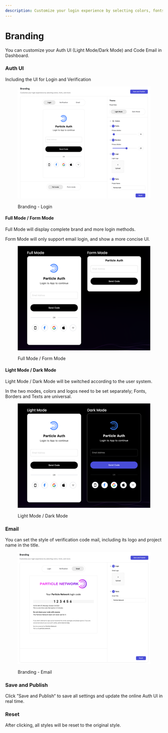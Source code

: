 ```yaml
---
description: Customize your login experience by selecting colors, fonts, and more.
---
```


# Branding

You can customize your Auth UI (Light Mode/Dark Mode) and Code Email in Dashboard.

### Auth UI

Including the UI for Login and Verification

<figure><img src="../.gitbook/assets/image (3) (2).png" alt=""><figcaption><p>Branding - Login</p></figcaption></figure>

#### Full Mode / Form Mode

Full Mode will display complete brand and more login methods.&#x20;

Form Mode will only support email login, and show a more concise UI.

<figure><img src="../.gitbook/assets/Full&#x26;Form mode.png" alt=""><figcaption><p>Full Mode / Form Mode</p></figcaption></figure>

#### Light Mode / Dark Mode

Light Mode / Dark Mode will be switched according to the user system.&#x20;

In the two modes, colors and logos need to be set separately; Fonts, Borders and Texts are universal.

<figure><img src="../.gitbook/assets/Light&#x26;Dark.png" alt=""><figcaption><p>Light Mode / Dark Mode</p></figcaption></figure>

### Email

You can set the style of verification code mail, including its logo and project name in the title.

<figure><img src="../.gitbook/assets/image (2) (2).png" alt=""><figcaption><p>Branding - Email</p></figcaption></figure>

### Save and Publish&#x20;

Click ”Save and Publish“ to save all settings and update the online Auth UI in real time.

### Reset&#x20;

After clicking, all styles will be reset to the original style.
